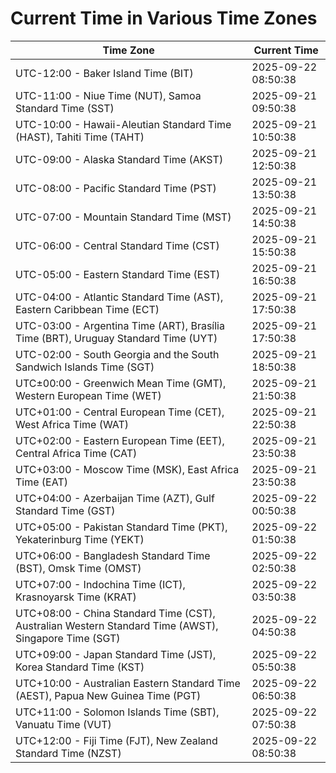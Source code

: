 # Current Time in Various Time Zones

| Time Zone | Current Time |
|-----------|--------------|
| UTC-12:00 - Baker Island Time (BIT) | 2025-09-22 08:50:38 |
| UTC-11:00 - Niue Time (NUT), Samoa Standard Time (SST) | 2025-09-21 09:50:38 |
| UTC-10:00 - Hawaii-Aleutian Standard Time (HAST), Tahiti Time (TAHT) | 2025-09-21 10:50:38 |
| UTC-09:00 - Alaska Standard Time (AKST) | 2025-09-21 12:50:38 |
| UTC-08:00 - Pacific Standard Time (PST) | 2025-09-21 13:50:38 |
| UTC-07:00 - Mountain Standard Time (MST) | 2025-09-21 14:50:38 |
| UTC-06:00 - Central Standard Time (CST) | 2025-09-21 15:50:38 |
| UTC-05:00 - Eastern Standard Time (EST) | 2025-09-21 16:50:38 |
| UTC-04:00 - Atlantic Standard Time (AST), Eastern Caribbean Time (ECT) | 2025-09-21 17:50:38 |
| UTC-03:00 - Argentina Time (ART), Brasília Time (BRT), Uruguay Standard Time (UYT) | 2025-09-21 17:50:38 |
| UTC-02:00 - South Georgia and the South Sandwich Islands Time (SGT) | 2025-09-21 18:50:38 |
| UTC±00:00 - Greenwich Mean Time (GMT), Western European Time (WET) | 2025-09-21 21:50:38 |
| UTC+01:00 - Central European Time (CET), West Africa Time (WAT) | 2025-09-21 22:50:38 |
| UTC+02:00 - Eastern European Time (EET), Central Africa Time (CAT) | 2025-09-21 23:50:38 |
| UTC+03:00 - Moscow Time (MSK), East Africa Time (EAT) | 2025-09-21 23:50:38 |
| UTC+04:00 - Azerbaijan Time (AZT), Gulf Standard Time (GST) | 2025-09-22 00:50:38 |
| UTC+05:00 - Pakistan Standard Time (PKT), Yekaterinburg Time (YEKT) | 2025-09-22 01:50:38 |
| UTC+06:00 - Bangladesh Standard Time (BST), Omsk Time (OMST) | 2025-09-22 02:50:38 |
| UTC+07:00 - Indochina Time (ICT), Krasnoyarsk Time (KRAT) | 2025-09-22 03:50:38 |
| UTC+08:00 - China Standard Time (CST), Australian Western Standard Time (AWST), Singapore Time (SGT) | 2025-09-22 04:50:38 |
| UTC+09:00 - Japan Standard Time (JST), Korea Standard Time (KST) | 2025-09-22 05:50:38 |
| UTC+10:00 - Australian Eastern Standard Time (AEST), Papua New Guinea Time (PGT) | 2025-09-22 06:50:38 |
| UTC+11:00 - Solomon Islands Time (SBT), Vanuatu Time (VUT) | 2025-09-22 07:50:38 |
| UTC+12:00 - Fiji Time (FJT), New Zealand Standard Time (NZST) | 2025-09-22 08:50:38 |
